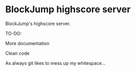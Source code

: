 BlockJump highscore server
=========

BlockJump's highscore server.

TO-DO:

More documentation

Clean code

As always git likes to mess up my whitespace...
